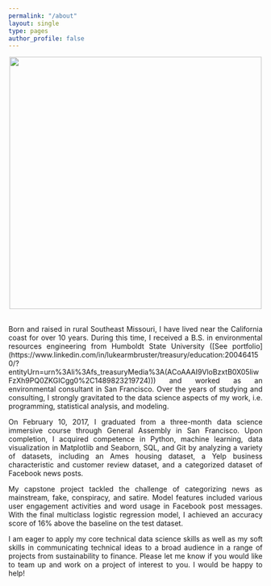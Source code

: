 ```yaml
---
permalink: "/about"
layout: single
type: pages
author_profile: false
---
```


<div style="text-align:center">
<kbd>
<img src ="https://lukearmbruster.github.io/_pages/photo1.png" style="width: 500px">
</kbd>
</div>  

<p style='text-align: justify;'>
<br>
Born and raised in rural Southeast Missouri, I have lived near the California coast for over 10 years. During this time, I received a B.S. in environmental resources engineering from Humboldt State University ([See portfolio](https://www.linkedin.com/in/lukearmbruster/treasury/education:200464150/?entityUrn=urn%3Ali%3Afs_treasuryMedia%3A(ACoAAAI9VloBzxtB0X05liwFzXh9PQ0ZKGICgg0%2C1489823219724))) and worked as an environmental consultant in San Francisco. Over the years of studying and consulting, I strongly gravitated to the data science aspects of my work, i.e. programming, statistical analysis, and modeling.</p> 

<p style='text-align: justify;'>On February 10, 2017, I graduated from a three-month data science immersive course through General Assembly in San Francisco. Upon completion, I acquired competence in Python, machine learning, data visualization in Matplotlib and Seaborn, SQL, and Git by analyzing a variety of datasets, including an Ames housing dataset, a Yelp business characteristic and customer review dataset, and a categorized dataset of Facebook news posts.</p>

<p style='text-align: justify;'>My capstone project tackled the challenge of categorizing news as mainstream, fake, conspiracy, and satire. Model features included various user engagement activities and word usage in Facebook post messages. With the final multiclass logistic regression model, I achieved an accuracy score of 16% above the baseline on the test dataset.</p>

<p style='text-align: justify;'>I am eager to apply my core technical data science skills as well as my soft skills in communicating technical ideas to a broad audience in a range of projects from sustainability to finance. Please let me know if you would like to team up and work on a project of interest to you. I would be happy to help!</p>
